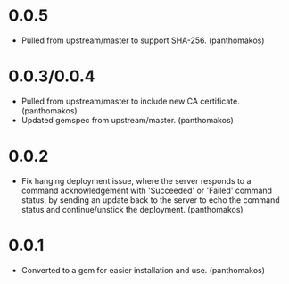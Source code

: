 # 0.0.5

* Pulled from upstream/master to support SHA-256. (panthomakos)

# 0.0.3/0.0.4

* Pulled from upstream/master to include new CA certificate. (panthomakos)
* Updated gemspec from upstream/master. (panthomakos)

# 0.0.2

* Fix hanging deployment issue, where the server responds to a command
  acknowledgement with 'Succeeded' or 'Failed' command status, by sending an
  update back to the server to echo the command status and continue/unstick
  the deployment. (panthomakos)

# 0.0.1

* Converted to a gem for easier installation and use. (panthomakos)
